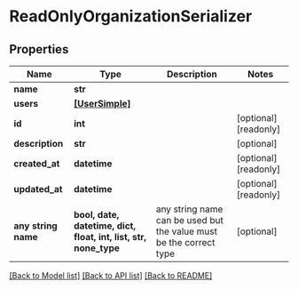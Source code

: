 # ReadOnlyOrganizationSerializer


## Properties
Name | Type | Description | Notes
------------ | ------------- | ------------- | -------------
**name** | **str** |  | 
**users** | [**[UserSimple]**](UserSimple.md) |  | 
**id** | **int** |  | [optional] [readonly] 
**description** | **str** |  | [optional] 
**created_at** | **datetime** |  | [optional] [readonly] 
**updated_at** | **datetime** |  | [optional] [readonly] 
**any string name** | **bool, date, datetime, dict, float, int, list, str, none_type** | any string name can be used but the value must be the correct type | [optional]

[[Back to Model list]](../README.md#documentation-for-models) [[Back to API list]](../README.md#documentation-for-api-endpoints) [[Back to README]](../README.md)


